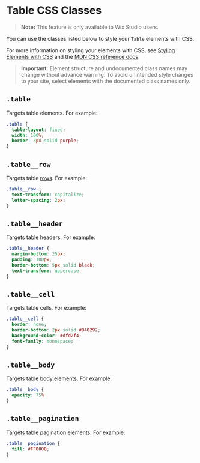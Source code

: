 <!-- This article was published using the Doc Push single-sourcing tool. Any changes to this article MUST be made in the source file. Find it at www.github.com/wix-private/velo-docs.-->

# Table CSS Classes

> **Note:** This feature is only available to Wix Studio users.

You can use the classes listed below
to style your `Table` elements with CSS.

For more information on styling your elements with CSS, see
[Styling Elements with CSS]($w/styling-elements-with-css) and the
[MDN CSS reference docs](https://developer.mozilla.org/en-US/docs/Learn/CSS).

<blockquote class="important">

__Important:__
Element structure and undocumented class names
may change without advance warning.
To avoid unintended style changes to your site,
select elements with the documented class names only.

</blockquote>

## `.table`

Targets table elements.
For example:

```css
.table {
  table-layout: fixed;
  width: 100%;
  border: 3px solid purple;
}
```

## `.table__row`

Targets table [rows]($w/table/rows).
For example:

```css
.table__row {
  text-transform: capitalize;
  letter-spacing: 2px;
}
```

## `.table__header`

Targets table headers.
For example:

```css
.table__header {
  margin-bottom: 25px;
  padding: 100px;
  border-bottom: 5px solid black;
  text-transform: uppercase;
}
```

## `.table__cell`

Targets table cells.
For example:

```css
.table__cell {
  border: none;
  border-bottom: 2px solid #840292;
  background-color: #dfd2f4;
  font-family: monospace;
}
```

## `.table__body`

Targets table body elements.
For example:

```css
.table__body {
  opacity: 75%
}
```

## `.table__pagination`

Targets table pagination elements.
For example:

```css
.table__pagination {
  fill: #FF0000;
}
```
